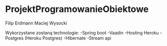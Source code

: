 # ProjektProgramowanieObiektowe
Filip Erdmann Maciej Wysocki

Wykorzystane zostaną technologie:
-Spring boot
-Vaadin
-Hosting Heroku
-Postgres (Heroku Postgres)
-Hibernate
-Stream api
